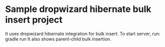 # Sample dropwizard hibernate bulk insert project
It uses dropwizard hibernate integration for bulk insert.
To start server, run: gradle run
It also shows parent-child bulk insertion.
